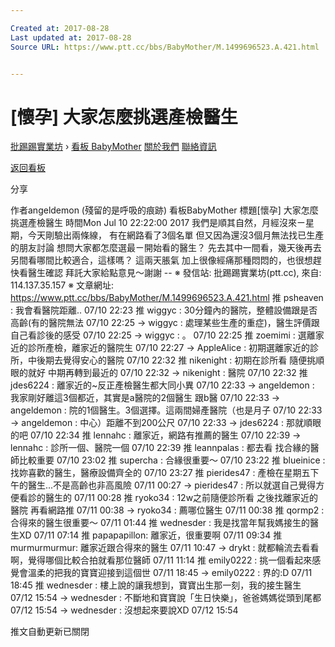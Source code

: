 ```yaml
---

Created at: 2017-08-28
Last updated at: 2017-08-28
Source URL: https://www.ptt.cc/bbs/BabyMother/M.1499696523.A.421.html


---
```


# [懷孕] 大家怎麼挑選產檢醫生


[批踢踢實業坊](https://www.ptt.cc/) › [看板 BabyMother](https://www.ptt.cc/bbs/BabyMother/index.html) [關於我們](https://www.ptt.cc/about.html) [聯絡資訊](https://www.ptt.cc/contact.html)

[返回看板](https://www.ptt.cc/bbs/BabyMother/index.html)

分享

作者angeldemon (殘留的是呼吸的痕跡)
看板BabyMother
標題\[懷孕\] 大家怎麼挑選產檢醫生
時間Mon Jul 10 22:22:00 2017
我們是順其自然，月經沒來ㄧ星期，今天剛驗出兩條線， 有在網路看了3個名單 但又因為還沒3個月無法找已生產的朋友討論 想問大家都怎麼選最ㄧ開始看的醫生？ 先去其中一間看，幾天後再去另間看哪間比較適合，這樣嗎？ 這兩天脹氣 加上很像經痛那種悶悶的，也很想趕快看醫生確認 拜託大家給點意見～謝謝 -- ※ 發信站: 批踢踢實業坊(ptt.cc), 來自: 114.137.35.157 ※ 文章網址: <https://www.ptt.cc/bbs/BabyMother/M.1499696523.A.421.html>
推 psheaven : 我會看醫院距離.. 07/10 22:23
推 wiggyc : 30分鐘內的醫院，整體設備跟是否高齡(有的醫院無法 07/10 22:25
→ wiggyc : 處理某些生產的重症)，醫生評價跟自己看診後的感受 07/10 22:25
→ wiggyc : 。 07/10 22:25
推 zoemimi : 選離家近的診所產檢，離家近的醫院生 07/10 22:27
→ AppleAlice : 初期選離家近的診所，中後期去覺得安心的醫院 07/10 22:32
推 nikenight : 初期在診所看 隨便挑順眼的就好 中期再轉到最近的 07/10 22:32
→ nikenight : 醫院 07/10 22:32
推 jdes6224 : 離家近的~反正產檢醫生都大同小異 07/10 22:33
→ angeldemon : 我家剛好離這3個都近，其實是a醫院的2個醫生 跟b醫 07/10 22:33
→ angeldemon : 院的1個醫生。3個選擇。這兩間婦產醫院（也是月子 07/10 22:33
→ angeldemon : 中心）距離不到200公尺 07/10 22:33
→ jdes6224 : 那就順眼的吧 07/10 22:34
推 lennahc : 離家近，網路有推薦的醫生 07/10 22:39
→ lennahc : 診所一個、醫院一個 07/10 22:39
推 leannpalas : 都去看 找合緣的醫師比較重要 07/10 23:02
推 supercha : 合緣很重要～ 07/10 23:22
推 blueinice : 找妳喜歡的醫生，醫療設備齊全的 07/10 23:27
推 pierides47 : 產檢在星期五下午的醫生...不是高齡也非高風險 07/11 00:27
→ pierides47 : 所以就選自己覺得方便看診的醫生的 07/11 00:28
推 ryoko34 : 12w之前隨便診所看 之後找離家近的醫院 再看網路推 07/11 00:38
→ ryoko34 : 薦哪位醫生 07/11 00:38
推 qormp2 : 合得來的醫生很重要～ 07/11 01:44
推 wednesder : 我是找當年幫我媽接生的醫生XD 07/11 07:14
推 papapapillon: 離家近，很重要啊 07/11 09:34
推 murmurmurmur: 離家近跟合得來的醫生 07/11 10:47
→ drykt : 就都輪流去看看啊，覺得哪個比較合拍就看那位醫師 07/11 11:14
推 emily0222 : 挑一個看起來感覺會溫柔的把我的寶寶迎接到這個世 07/11 18:45
→ emily0222 : 界的:D 07/11 18:45
推 wednesder : 樓上說的讓我想到，寶寶出生那一刻，我的接生醫生 07/12 15:54
→ wednesder : 不斷地和寶寶說「生日快樂」，爸爸媽媽從頭到尾都 07/12 15:54
→ wednesder : 沒想起來要說XD 07/12 15:54

推文自動更新已關閉

